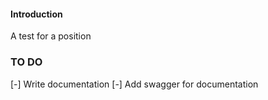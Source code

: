 #### Introduction

A test for a position

### TO DO

[-] Write documentation
[-] Add swagger for documentation
